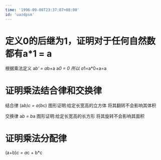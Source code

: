 ```yaml
---
time: '1996-09-08T23:37:07+08:00'
id: 'uazdpsm'
---
```


# 定义0的后继为1，证明对于任何自然数都有a*1 = a
根据乘法定义
a*b′ = a*b+a
a*0 = 0
所以
a*1=a*0+a=a
# 证明乘法结合律和交换律
结合律
(a*b)*c = a*(b*c)
图形证明:给定长宽高的立方体 将其翻转不会影响其体积

交换律
a*b = b*a
图形证明:给定长宽高的长方形 将其旋转不会影响其面积
# 证明乘法分配律
(a+b)*c = a*c + b*c